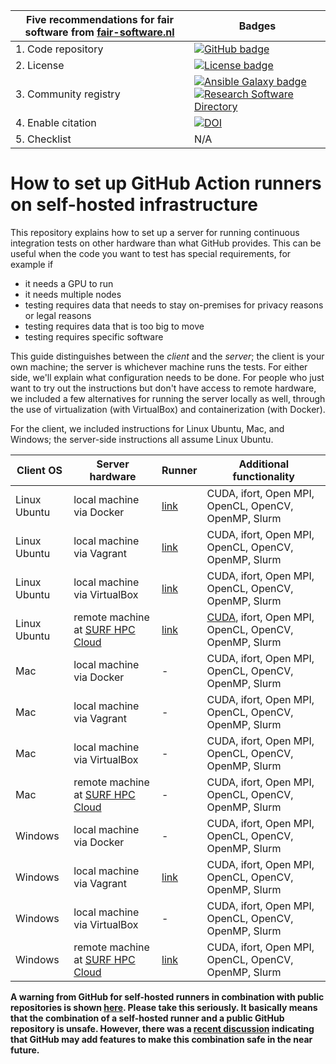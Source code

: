| Five recommendations for fair software from [fair-software.nl](https://fair-software.nl) | Badges |
| --- | --- |
| 1. Code repository | [![GitHub badge](https://img.shields.io/badge/github-repo-000.svg?logo=github&labelColor=gray&color=blue)](https://github.com/ci-for-science/self-hosted-runners/) |
| 2. License | [![License badge](https://img.shields.io/github/license/ci-for-science/self-hosted-runners)](https://github.com/ci-for-science/self-hosted-runners/) |
| 3. Community registry | [![Ansible Galaxy badge](https://img.shields.io/badge/galaxy-fixme.fixme-660198.svg)](https://galaxy.ansible.com/fixme/fixme) [![Research Software Directory](https://img.shields.io/badge/rsd-self--hosted--runners-00a3e3.svg)](https://www.research-software.nl/software/self-hosted-runners) |
| 4. Enable citation | [![DOI](https://zenodo.org/badge/DOI/10.5281/zenodo.3904265.svg)](https://doi.org/10.5281/zenodo.3904265) |
| 5. Checklist | N/A |

# How to set up GitHub Action runners on self-hosted infrastructure

This repository explains how to set up a server for running continuous integration tests on other hardware than what
GitHub provides. This can be useful when the code you want to test has special requirements, for example if

- it needs a GPU to run
- it needs multiple nodes
- testing requires data that needs to stay on-premises for privacy reasons or legal reasons
- testing requires data that is too big to move
- testing requires specific software

This guide distinguishes between the _client_ and the _server_; the client is your own machine; the server is whichever
machine runs the tests. For either side, we'll explain what configuration needs to be done. For people who just want to
try out the instructions but don't have access to remote hardware, we included a few alternatives for running the server
locally as well, through the use of virtualization (with VirtualBox) and containerization (with Docker).

For the client, we included instructions for Linux Ubuntu, Mac, and Windows; the server-side instructions all assume
Linux Ubuntu.

| Client OS | Server hardware | Runner | Additional functionality |
| --- | --- | --- | --- |
| Linux Ubuntu | local machine via Docker           | [link](/ubuntu-docker/runner/README.md)          | CUDA, ifort, Open MPI, OpenCL, OpenCV, OpenMP, Slurm |
| Linux Ubuntu | local machine via Vagrant          | [link](/ubuntu-vagrant/runner/README.md)         | CUDA, ifort, Open MPI, OpenCL, OpenCV, OpenMP, Slurm |
| Linux Ubuntu | local machine via VirtualBox       | [link](/ubuntu-virtualbox/runner/README.md)      | CUDA, ifort, Open MPI, OpenCL, OpenCV, OpenMP, Slurm |
| Linux Ubuntu | remote machine at [SURF HPC Cloud] | [link](/ubuntu-surf-hpc-cloud/runner/README.md)  | [CUDA](/ubuntu-surf-hpc-cloud/with-cuda/README.md), ifort, Open MPI, OpenCL, OpenCV, OpenMP, Slurm |
| Mac          | local machine via Docker           | -                                                | CUDA, ifort, Open MPI, OpenCL, OpenCV, OpenMP, Slurm |
| Mac          | local machine via Vagrant          | -                                                | CUDA, ifort, Open MPI, OpenCL, OpenCV, OpenMP, Slurm |
| Mac          | local machine via VirtualBox       | -                                                | CUDA, ifort, Open MPI, OpenCL, OpenCV, OpenMP, Slurm |
| Mac          | remote machine at [SURF HPC Cloud] | -                                                | CUDA, ifort, Open MPI, OpenCL, OpenCV, OpenMP, Slurm |
| Windows      | local machine via Docker           | -                                                | CUDA, ifort, Open MPI, OpenCL, OpenCV, OpenMP, Slurm |
| Windows      | local machine via Vagrant          | [link](windows-vagrant/README.md)                | CUDA, ifort, Open MPI, OpenCL, OpenCV, OpenMP, Slurm |
| Windows      | local machine via VirtualBox       | -                                                | CUDA, ifort, Open MPI, OpenCL, OpenCV, OpenMP, Slurm |
| Windows      | remote machine at [SURF HPC Cloud] | [link](/windows-surf-hpc-cloud/runner/README.md) | CUDA, ifort, Open MPI, OpenCL, OpenCV, OpenMP, Slurm |

**A warning from GitHub for self-hosted runners in combination with public repositories is shown [here](https://help.github.com/en/actions/hosting-your-own-runners/about-self-hosted-runners#self-hosted-runner-security-with-public-repositories). Please take this seriously. It basically means that the combination of a self-hosted runner and a public GitHub repository is unsafe. However, there was a [recent discussion](https://github.com/actions/runner/issues/494) indicating that GitHub may add features to make this combination safe in the near future.**

[SURF HPC Cloud]: https://userinfo.surfsara.nl/systems/hpc-cloud
